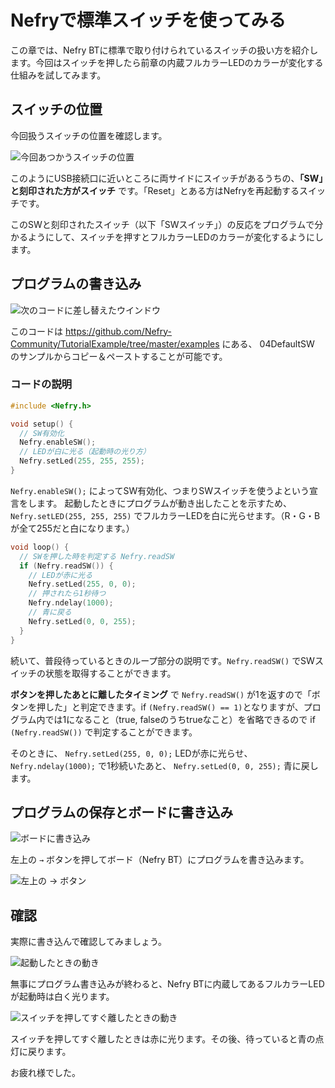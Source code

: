 # Nefryで標準スイッチを使ってみる

この章では、Nefry BTに標準で取り付けられているスイッチの扱い方を紹介します。今回はスイッチを押したら前章の内蔵フルカラーLEDのカラーが変化する仕組みを試してみます。

## スイッチの位置

今回扱うスイッチの位置を確認します。

![今回あつかうスイッチの位置](04DefaultSW_01.png)

このようにUSB接続口に近いところに両サイドにスイッチがあるうちの、**「SW」と刻印された方がスイッチ** です。「Reset」とある方はNefryを再起動するスイッチです。

このSWと刻印されたスイッチ（以下「SWスイッチ」）の反応をプログラムで分かるようにして、スイッチを押すとフルカラーLEDのカラーが変化するようにします。

## プログラムの書き込み

![次のコードに差し替えたウインドウ](04DefaultSW_02.png)

このコードは https://github.com/Nefry-Community/TutorialExample/tree/master/examples にある、 04DefaultSW のサンプルからコピー＆ペーストすることが可能です。

### コードの説明

```c
#include <Nefry.h>

void setup() {
  // SW有効化
  Nefry.enableSW();
  // LEDが白に光る（起動時の光り方）
  Nefry.setLed(255, 255, 255);
}
```

```Nefry.enableSW();``` によってSW有効化、つまりSWスイッチを使うよという宣言をします。 起動したときにプログラムが動き出したことを示すため、```Nefry.setLED(255, 255, 255)``` でフルカラーLEDを白に光らせます。（R・G・Bが全て255だと白になります。）

```c
void loop() {
  // SWを押した時を判定する Nefry.readSW
  if (Nefry.readSW()) {
    // LEDが赤に光る
    Nefry.setLed(255, 0, 0);
    // 押されたら1秒待つ
    Nefry.ndelay(1000);
    // 青に戻る
    Nefry.setLed(0, 0, 255);
  }
}
```

続いて、普段待っているときのループ部分の説明です。```Nefry.readSW()``` でSWスイッチの状態を取得することができます。

**ボタンを押したあとに離したタイミング** で ```Nefry.readSW()``` が1を返すので「ボタンを押した」と判定できます。if ```(Nefry.readSW() == 1)```となりますが、プログラム内では1になること（true, falseのうちtrueなこと）を省略できるので if ```(Nefry.readSW())``` で判定することができます。

そのときに、 ```Nefry.setLed(255, 0, 0);``` LEDが赤に光らせ、 ```Nefry.ndelay(1000);``` で1秒続いたあと、 ```Nefry.setLed(0, 0, 255);``` 青に戻します。

## プログラムの保存とボードに書き込み

![ボードに書き込み](04DefaultSW_03.png)

左上の  ```→``` ボタンを押してボード（Nefry BT）にプログラムを書き込みます。

![左上の → ボタン](04DefaultSW_04.png)

## 確認

実際に書き込んで確認してみましょう。

![起動したときの動き](04DefaultSW_05.png)

無事にプログラム書き込みが終わると、Nefry BTに内蔵してあるフルカラーLEDが起動時は白く光ります。

![スイッチを押してすぐ離したときの動き](04DefaultSW_06.png)

スイッチを押してすぐ離したときは赤に光ります。その後、待っていると青の点灯に戻ります。

お疲れ様でした。
